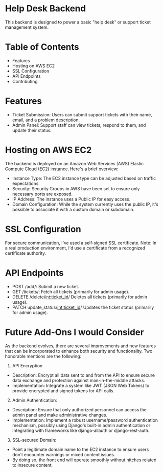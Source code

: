 # Help Desk Backend

This backend is designed to power a basic "help desk" or support ticket management system.

# Table of Contents
 - Features
 - Hosting on AWS EC2
 - SSL Configuration
 - API Endpoints
 - Contributing

# Features
  - Ticket Submission: Users can submit support tickets with their name, email, and a problem description.
  - Admin Panel: Support staff can view tickets, respond to them, and update their status.

# Hosting on AWS EC2

The backend is deployed on an Amazon Web Services (AWS) Elastic Compute Cloud (EC2) instance. Here's a brief overview:

  - Instance Type: The EC2 instance type can be adjusted based on traffic expectations.
  - Security: Security Groups in AWS have been set to ensure only necessary ports are exposed.
  - IP Address: The instance uses a Public IP for easy access.
  - Domain Configuration: While the system currently uses the public IP, it's possible to associate it with a custom domain or subdomain.

# SSL Configuration

For secure communication, I've used a self-signed SSL certificate. Note: In a real production environment, I'd use a certificate from a recognized certificate authority.

# API Endpoints

  - POST /add/: Submit a new ticket.
  - GET /tickets/: Fetch all tickets (primarily for admin usage).
  - DELETE /delete/<int:ticket_id>/ Deletes all tickets (primarily for admin usage).
  - PATCH update_status/<int:ticket_id>/ Updates the ticket status (primarily for admin usage).

# Future Add-Ons I would Consider
As the backend evolves, there are several improvements and new features that can be incorporated to enhance both security and functionality. 
Two honorable mentions are the following:

1. API Encryption:
  - Description: Encrypt all data sent to and from the API to ensure secure data exchange and protection against man-in-the-middle attacks.
  - Implementation: Integrate a system like JWT (JSON Web Tokens) to provide encrypted and signed tokens for API calls.

2. Admin Authentication:
  - Description: Ensure that only authorized personnel can access the admin panel and make administrative changes.
  - Implementation: Implement a robust username/password authentication mechanism, possibly using Django's built-in admin authentication or integrating with frameworks like django-allauth or django-rest-auth.

3. SSL-secured Domain:
 - Point a legitimate domain name to the EC2 instance to ensure users don't encounter warnings or mixed content issues.
 - By doing so, the front end will operate smoothly without hitches related to insecure content.



